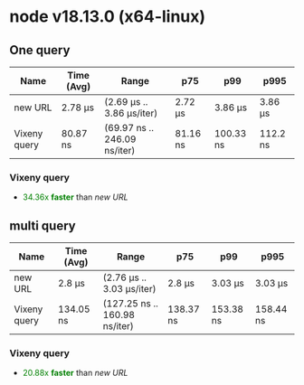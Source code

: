 
# node v18.13.0 (x64-linux)

## One query
| Name | Time (Avg) | Range | p75 | p99 | p995 |
|------|------------|-------|-----|-----|------|
| new URL | 2.78 µs | (2.69 µs .. 3.86 µs/iter) | 2.72 µs | 3.86 µs | 3.86 µs |
| Vixeny query | 80.87 ns | (69.97 ns .. 246.09 ns/iter) | 81.16 ns | 100.33 ns | 112.2 ns |## **Summary** for *One query*

### **Vixeny query** 

- <span style="color:green">34.36x **faster**</span> than *new URL*





## multi query
| Name | Time (Avg) | Range | p75 | p99 | p995 |
|------|------------|-------|-----|-----|------|
| new URL | 2.8 µs | (2.76 µs .. 3.03 µs/iter) | 2.8 µs | 3.03 µs | 3.03 µs |
| Vixeny query | 134.05 ns | (127.25 ns .. 160.98 ns/iter) | 138.37 ns | 153.38 ns | 158.44 ns |## **Summary** for *multi query*

### **Vixeny query** 

- <span style="color:green">20.88x **faster**</span> than *new URL*


